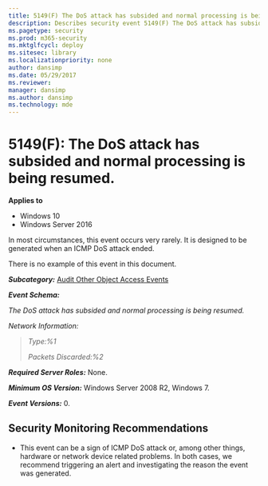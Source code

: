 ```yaml
---
title: 5149(F) The DoS attack has subsided and normal processing is being resumed. (Windows 10)
description: Describes security event 5149(F) The DoS attack has subsided and normal processing is being resumed.
ms.pagetype: security
ms.prod: m365-security
ms.mktglfcycl: deploy
ms.sitesec: library
ms.localizationpriority: none
author: dansimp
ms.date: 05/29/2017
ms.reviewer: 
manager: dansimp
ms.author: dansimp
ms.technology: mde
---
```


# 5149(F): The DoS attack has subsided and normal processing is being resumed.

**Applies to**
-   Windows 10
-   Windows Server 2016


In most circumstances, this event occurs very rarely. It is designed to be generated when an ICMP DoS attack ended.

There is no example of this event in this document.

***Subcategory:***&nbsp;[Audit Other Object Access Events](audit-other-object-access-events.md)

***Event Schema:***

*The DoS attack has subsided and normal processing is being resumed.*

*Network Information:*

> *Type:%1*
>
> *Packets Discarded:%2*

***Required Server Roles:*** None.

***Minimum OS Version:*** Windows Server 2008 R2, Windows 7.

***Event Versions:*** 0.

## Security Monitoring Recommendations

-   This event can be a sign of ICMP DoS attack or, among other things, hardware or network device related problems. In both cases, we recommend triggering an alert and investigating the reason the event was generated.

